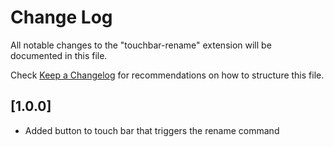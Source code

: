 # Change Log
All notable changes to the "touchbar-rename" extension will be documented in this file.

Check [Keep a Changelog](http://keepachangelog.com/) for recommendations on how to structure this file.

## [1.0.0]
- Added button to touch bar that triggers the rename command